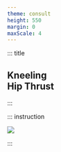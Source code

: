 ```yaml
---
theme: consult
height: 550
margin: 0
maxScale: 4
---
```

<!-- slide template="[[gym-ex]]" -->

::: title
## Kneeling<br> Hip Thrust 
:::

::: instruction

![](https://thumbs.gfycat.com/KeyMammothFrenchbulldog-size_restricted.gif)

:::